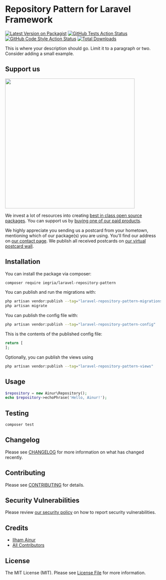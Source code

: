# Repository Pattern for Laravel Framework

[![Latest Version on Packagist](https://img.shields.io/packagist/v/iegria/laravel-repository-pattern.svg?style=flat-square)](https://packagist.org/packages/iegria/laravel-repository-pattern)
[![GitHub Tests Action Status](https://img.shields.io/github/actions/workflow/status/iegria/laravel-repository-pattern/run-tests.yml?branch=main&label=tests&style=flat-square)](https://github.com/iegria/laravel-repository-pattern/actions?query=workflow%3Arun-tests+branch%3Amain)
[![GitHub Code Style Action Status](https://img.shields.io/github/actions/workflow/status/iegria/laravel-repository-pattern/fix-php-code-style-issues.yml?branch=main&label=code%20style&style=flat-square)](https://github.com/iegria/laravel-repository-pattern/actions?query=workflow%3A"Fix+PHP+code+style+issues"+branch%3Amain)
[![Total Downloads](https://img.shields.io/packagist/dt/iegria/laravel-repository-pattern.svg?style=flat-square)](https://packagist.org/packages/iegria/laravel-repository-pattern)

This is where your description should go. Limit it to a paragraph or two. Consider adding a small example.

## Support us

[<img src="https://github-ads.s3.eu-central-1.amazonaws.com/laravel-repository-pattern.jpg?t=1" width="419px" />](https://spatie.be/github-ad-click/laravel-repository-pattern)

We invest a lot of resources into creating [best in class open source packages](https://spatie.be/open-source). You can support us by [buying one of our paid products](https://spatie.be/open-source/support-us).

We highly appreciate you sending us a postcard from your hometown, mentioning which of our package(s) you are using. You'll find our address on [our contact page](https://spatie.be/about-us). We publish all received postcards on [our virtual postcard wall](https://spatie.be/open-source/postcards).

## Installation

You can install the package via composer:

```bash
composer require iegria/laravel-repository-pattern
```

You can publish and run the migrations with:

```bash
php artisan vendor:publish --tag="laravel-repository-pattern-migrations"
php artisan migrate
```

You can publish the config file with:

```bash
php artisan vendor:publish --tag="laravel-repository-pattern-config"
```

This is the contents of the published config file:

```php
return [
];
```

Optionally, you can publish the views using

```bash
php artisan vendor:publish --tag="laravel-repository-pattern-views"
```

## Usage

```php
$repository = new Ainur\Repository();
echo $repository->echoPhrase('Hello, Ainur!');
```

## Testing

```bash
composer test
```

## Changelog

Please see [CHANGELOG](CHANGELOG.md) for more information on what has changed recently.

## Contributing

Please see [CONTRIBUTING](CONTRIBUTING.md) for details.

## Security Vulnerabilities

Please review [our security policy](../../security/policy) on how to report security vulnerabilities.

## Credits

- [Ilham Ainur](https://github.com/iEgria)
- [All Contributors](../../contributors)

## License

The MIT License (MIT). Please see [License File](LICENSE.md) for more information.
